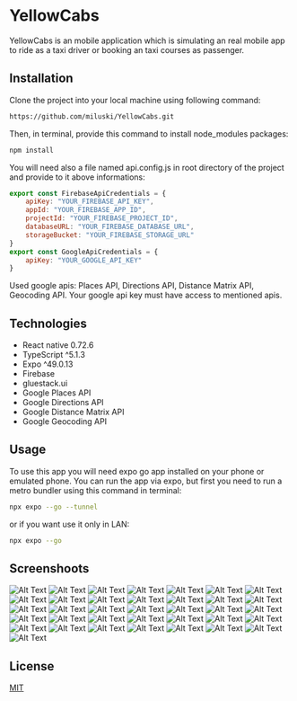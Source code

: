 # YellowCabs

YellowCabs is an mobile application which is simulating an real mobile app to ride as a taxi driver or booking an taxi courses as passenger. 

## Installation

Clone the project into your local machine using following command: 

```bash
https://github.com/miluski/YellowCabs.git
```

Then, in terminal, provide this command to install node_modules packages:

```bash
npm install
```

You will need also a file named api.config.js in root directory of the project and provide to it above informations:

```javascript
export const FirebaseApiCredentials = {
    apiKey: "YOUR_FIREBASE_API_KEY",
    appId: "YOUR_FIREBASE_APP_ID", 
    projectId: "YOUR_FIREBASE_PROJECT_ID",
    databaseURL: "YOUR_FIREBASE_DATABASE_URL",
    storageBucket: "YOUR_FIREBASE_STORAGE_URL"
}
export const GoogleApiCredentials = {
    apiKey: "YOUR_GOOGLE_API_KEY"
}
```

Used google apis: Places API, Directions API, Distance Matrix API, Geocoding API. Your google api key must have access to mentioned apis.

## Technologies

- React native 0.72.6
- TypeScript ^5.1.3
- Expo ^49.0.13
- Firebase
- gluestack.ui
- Google Places API
- Google Directions API
- Google Distance Matrix API
- Google Geocoding API

## Usage

To use this app you will need expo go app installed on your phone or emulated phone. You can run the app via expo, but first you need to run a metro bundler using this command in terminal:

```bash
npx expo --go --tunnel
```

or if you want use it only in LAN:

```bash
npx expo --go
```

## Screenshoots

![Alt Text](./img/Screenshot_20231229_210221_Expo_Go.jpg)
![Alt Text](./img/Screenshot_20231229_210413_Expo_Go.jpg)
![Alt Text](./img/Screenshot_20231229_210420_Expo_Go.jpg)
![Alt Text](./img/Screenshot_20231229_210427_Expo_Go.jpg)
![Alt Text](./img/Screenshot_20231229_210433_Expo_Go.jpg)
![Alt Text](./img/Screenshot_20231229_210440_Expo_Go.jpg)
![Alt Text](./img/Screenshot_20231229_210545_Expo_Go.jpg)
![Alt Text](./img/Screenshot_20231229_210647_Expo_Go.jpg)
![Alt Text](./img/Screenshot_20231229_210722_Expo_Go.jpg)
![Alt Text](./img/Screenshot_20231229_210729_Expo_Go.jpg)
![Alt Text](./img/Screenshot_20231229_210750_Expo_Go.jpg)
![Alt Text](./img/Screenshot_20231229_210759_Expo_Go.jpg)
![Alt Text](./img/Screenshot_20231229_210804_Expo_Go.jpg)
![Alt Text](./img/Screenshot_20231229_210811_Expo_Go.jpg)
![Alt Text](./img/Screenshot_20231229_210839_Expo_Go.jpg)
![Alt Text](./img/Screenshot_20231229_210850_Expo_Go.jpg)
![Alt Text](./img/Screenshot_20231229_210856_Expo_Go.jpg)
![Alt Text](./img/Screenshot_20231229_210934_Expo_Go.jpg)
![Alt Text](./img/Screenshot_20231229_210948_Expo_Go.jpg)
![Alt Text](./img/Screenshot_20231229_210954_Expo_Go.jpg)
![Alt Text](./img/Screenshot_20231229_211014_Expo_Go.jpg)
![Alt Text](./img/Screenshot_20231229_211033_Media.jpg)
![Alt Text](./img/Screenshot_20231229_211047_Expo_Go.jpg)
![Alt Text](./img/Screenshot_20231229_211122_Expo_Go.jpg)
![Alt Text](./img/Screenshot_20231229_211153_Expo_Go.jpg)
![Alt Text](./img/Screenshot_20231229_211158_Expo_Go.jpg)
![Alt Text](./img/Screenshot_20231229_211235_Expo_Go.jpg)
![Alt Text](./img/Screenshot_20231229_211247_Expo_Go.jpg)
![Alt Text](./img/Screenshot_20231229_211254_Expo_Go.jpg)
![Alt Text](./img/Screenshot_20231229_211311_Expo_Go.jpg)
![Alt Text](./img/Screenshot_20231229_211319_Expo_Go.jpg)
![Alt Text](./img/Screenshot_20231229_211346_Expo_Go.jpg)
![Alt Text](./img/Screenshot_20231229_211355_Expo_Go.jpg)
![Alt Text](./img/Screenshot_20231229_211419_Expo_Go.jpg)
![Alt Text](./img/Screenshot_20231229_211453_Expo_Go.jpg)
![Alt Text](./img/Screenshot_20231229_211507_Expo_Go.jpg)

## License

[MIT](https://choosealicense.com/licenses/mit/)
